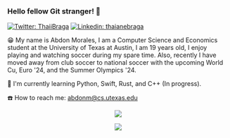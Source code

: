 ### Hello fellow Git stranger! 👋
[![Twitter: ThaiiBraga](https://img.shields.io/twitter/follow/AbdonMorales7?style=social)](https://twitter.com/AbdonMorales7)
[![Linkedin: thaianebraga](https://img.shields.io/badge/-abdonmorales-blue?style=flat-square&logo=Linkedin&logoColor=white&link=https://www.linkedin.com/in/abdonmorales/)](https://www.linkedin.com/in/abdonmorales/)

😁 My name is Abdon Morales, I am a Computer Science and Economics student at the University of Texas at Austin, I am 19 years old, I enjoy playing and watching soccer during my spare time. Also, recently I have moved away from club soccer to national soccer with the upcoming World Cu, Euro '24, and the Summer Olympics '24.

🏃 I'm currently learning Python, Swift, Rust, and C++ (In progress).

☎️ How to reach me: abdonm@cs.utexas.edu


<p align="center"><img align="center" src="https://github-readme-stats.vercel.app/api/top-langs/?username=abdonmorales&layout=compact&theme=synthwave"></p>

<p align="center"><img align="center" src="https://github-readme-stats.vercel.app/api?username=abdonmorales&show_icons=true&theme=cobalt)"></p>
<!--
**abdonmorales/abdonmorales** is a ✨ _special_ ✨ repository because its `README.md` (this file) appears on your GitHub profile.

👉 I'm currently working on some small side-projects.

and running my own startup company called [Morales Research Corp](https://git.moralesresearch.org/)

Here are some ideas to get you started:

- 🔭 I’m currently working on ...
- 🌱 I’m currently learning ...
- 👯 I’m looking to collaborate on ...
- 🤔 I’m looking for help with ...
- 💬 Ask me about ...
- 📫 How to reach me: ...
- 😄 Pronouns: ...
- ⚡ Fun fact: ...
-->
